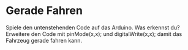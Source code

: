 # Gerade Fahren
Spiele den untenstehenden Code auf das Arduino. Was erkennst du?<br/>
Erweitere den Code mit pinMode(x,x); und digitalWrite(x,x); damit das Fahrzeug gerade fahren kann.